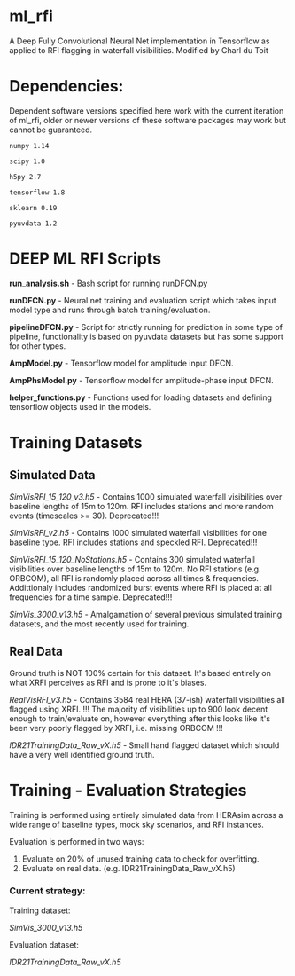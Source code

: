 # ml_rfi
A Deep Fully Convolutional Neural Net implementation in Tensorflow as applied to RFI flagging in waterfall visibilities.
Modified by Charl du Toit

# Dependencies:
Dependent software versions specified here work with the current iteration of ml_rfi, older or newer versions of these software packages may work but cannot be guaranteed.

`numpy 1.14`

`scipy 1.0`

`h5py 2.7`

`tensorflow 1.8`

`sklearn 0.19`

`pyuvdata 1.2`

# DEEP ML RFI Scripts

**run_analysis.sh** - Bash script for running runDFCN.py

**runDFCN.py** - Neural net training and evaluation script which takes input model type and runs through batch training/evaluation.

**pipelineDFCN.py** - Script for strictly running for prediction in some type of pipeline, functionality is based on pyuvdata datasets but has some support for other types.

**AmpModel.py** - Tensorflow model for amplitude input DFCN.

**AmpPhsModel.py** - Tensorflow model for amplitude-phase input DFCN.

**helper_functions.py** - Functions used for loading datasets and defining tensorflow objects used in the models.

# Training Datasets

## Simulated Data

*SimVisRFI_15_120_v3.h5* - Contains 1000 simulated waterfall visibilities over baseline lengths of 15m to 120m. RFI includes
                         stations and more random events (timescales >= 30). Deprecated!!!
                         
*SimVisRFI_v2.h5* - Contains 1000 simulated waterfall visibilities for one baseline type. RFI includes
                  stations and speckled RFI. Deprecated!!!
                  
*SimVisRFI_15_120_NoStations.h5* - Contains 300 simulated waterfall visibilities over baseline lengths of 15m to 120m. No RFI
                                 stations (e.g. ORBCOM), all RFI is randomly placed across all times & frequencies.
                                 Addittionaly includes randomized burst events where RFI is placed at all frequencies for a
                                 time sample. Deprecated!!!

*SimVis_3000_v13.h5* - Amalgamation of several previous simulated training datasets, and the most recently used for training.
                                 
## Real Data
Ground truth is NOT 100% certain for this dataset. It's based entirely on what XRFI perceives as RFI and is prone to
it's biases.

*RealVisRFI_v3.h5* - Contains 3584 real HERA (37-ish) waterfall visibilities all flagged using XRFI. !!! The majority of 
                   visibilities up to 900 look decent enough to train/evaluate on, however everything after this looks like 
                   it's been very poorly flagged by XRFI, i.e. missing ORBCOM !!!

*IDR21TrainingData_Raw_vX.h5* - Small hand flagged dataset which should have a very well identified ground truth.


# Training - Evaluation Strategies

Training is performed using entirely simulated data from HERAsim across a wide range of baseline types, mock sky scenarios, and
RFI instances.

Evaluation is performed in two ways:
1. Evaluate on 20% of unused training data to check for overfitting.
2. Evaluate on real data. (e.g. IDR21TrainingData_Raw_vX.h5)

### Current strategy:

Training dataset: 

*SimVis_3000_v13.h5*

Evaluation dataset:

*IDR21TrainingData_Raw_vX.h5*
